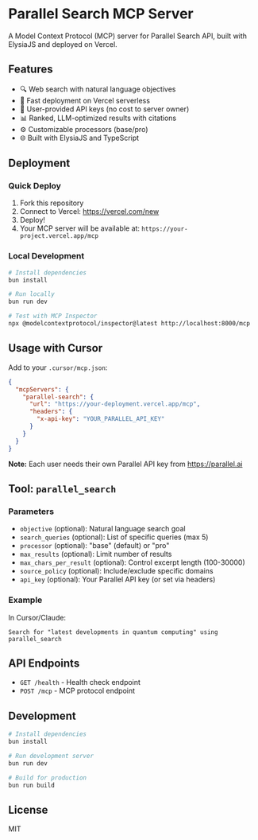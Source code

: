 # Parallel Search MCP Server

A Model Context Protocol (MCP) server for Parallel Search API, built with ElysiaJS and deployed on Vercel.

## Features

- 🔍 Web search with natural language objectives
- 🚀 Fast deployment on Vercel serverless
- 🔐 User-provided API keys (no cost to server owner)
- 📊 Ranked, LLM-optimized results with citations
- ⚙️ Customizable processors (base/pro)
- 🌐 Built with ElysiaJS and TypeScript

## Deployment

### Quick Deploy

1. Fork this repository
2. Connect to Vercel: https://vercel.com/new
3. Deploy!
4. Your MCP server will be available at: `https://your-project.vercel.app/mcp`

### Local Development

```bash
# Install dependencies
bun install

# Run locally
bun run dev

# Test with MCP Inspector
npx @modelcontextprotocol/inspector@latest http://localhost:8000/mcp
```

## Usage with Cursor

Add to your `.cursor/mcp.json`:

```json
{
  "mcpServers": {
    "parallel-search": {
      "url": "https://your-deployment.vercel.app/mcp",
      "headers": {
        "x-api-key": "YOUR_PARALLEL_API_KEY"
      }
    }
  }
}
```

**Note:** Each user needs their own Parallel API key from https://parallel.ai

## Tool: `parallel_search`

### Parameters

- `objective` (optional): Natural language search goal
- `search_queries` (optional): List of specific queries (max 5)
- `processor` (optional): "base" (default) or "pro"
- `max_results` (optional): Limit number of results
- `max_chars_per_result` (optional): Control excerpt length (100-30000)
- `source_policy` (optional): Include/exclude specific domains
- `api_key` (optional): Your Parallel API key (or set via headers)

### Example

In Cursor/Claude:
```
Search for "latest developments in quantum computing" using parallel_search
```

## API Endpoints

- `GET /health` - Health check endpoint
- `POST /mcp` - MCP protocol endpoint

## Development

```bash
# Install dependencies
bun install

# Run development server
bun run dev

# Build for production
bun run build
```

## License

MIT
